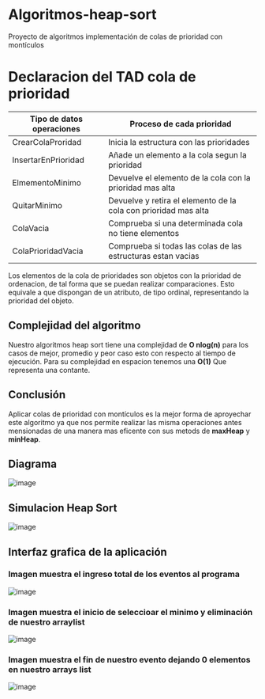 # Algoritmos-heap-sort
Proyecto de algoritmos implementación de colas de prioridad con montículos 
# Declaracion del TAD cola de prioridad

| Tipo de datos operaciones|Proceso de cada prioridad|
|-|-|
|CrearColaProridad|Inicia la estructura con las prioridades|
|InsertarEnPrioridad|Añade un elemento a la cola segun la prioridad|
|ElmementoMinimo|Devuelve el elemento de la cola con la prioridad mas alta|
|QuitarMinimo|Devuelve y retira el elemento de la cola con prioridad mas alta|
|ColaVacia|Comprueba si una determinada cola no tiene elementos|
|ColaPrioridadVacia|Comprueba si todas las colas de las estructuras estan vacias|

Los elementos de la cola de prioridades son objetos con la prioridad de ordenacion, de tal forma que se puedan realizar comparaciones. Esto equivale a que dispongan de un atributo, de tipo ordinal, representando la prioridad del objeto.


## Complejidad del algoritmo
Nuestro algoritmos heap sort tiene una complejidad de **O nlog(n)** para los casos de mejor, promedio y peor caso esto con respecto al tiempo de ejecución. Para su complejidad en espacion tenemos una **O(1)** Que representa una contante.

## Conclusión
Aplicar colas de prioridad con montículos es la mejor forma de aproyechar este algoritmo ya que nos permite realizar las misma operaciones antes mensionadas de una manera mas eficente con sus metods de **maxHeap** y **minHeap**.

## Diagrama

![image](https://user-images.githubusercontent.com/50051312/58823808-2e837580-8600-11e9-9164-382262486475.png)

## Simulacion Heap Sort

![image](https://upload.wikimedia.org/wikipedia/commons/f/fe/Heap_sort_example.gif)
## Interfaz grafica de la aplicación 

### Imagen muestra el ingreso total de los eventos al programa 

![image](https://user-images.githubusercontent.com/50051312/58767251-2834c100-854e-11e9-92b1-37c0b434ab0e.png)

### Imagen muestra el inicio de seleccioar el minimo y eliminación de nuestro arraylist

![image](https://user-images.githubusercontent.com/50051312/58767258-44386280-854e-11e9-9cd1-d7d0c8f6c8b4.png)

### Imagen muestra el fin de nuestro evento dejando 0 elementos en nuestro arrays list

![image](https://user-images.githubusercontent.com/50051312/58767261-4d293400-854e-11e9-9825-48c841068fa8.png)



